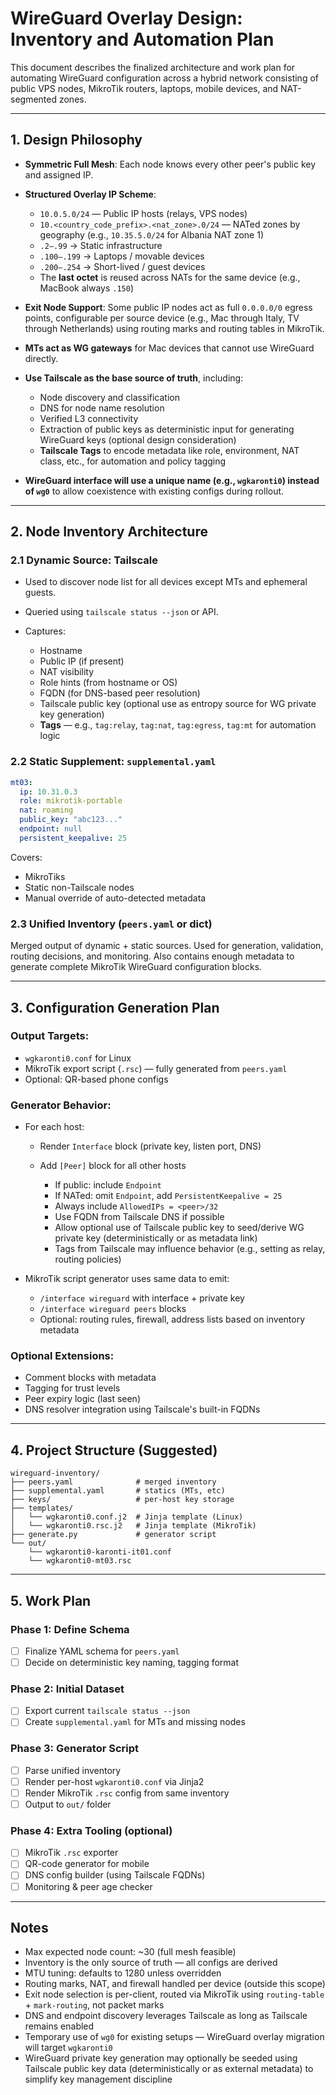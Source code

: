 # WireGuard Overlay Design: Inventory and Automation Plan

This document describes the finalized architecture and work plan for automating WireGuard configuration across a hybrid network consisting of public VPS nodes, MikroTik routers, laptops, mobile devices, and NAT-segmented zones.

---

## 1. Design Philosophy

* **Symmetric Full Mesh**: Each node knows every other peer's public key and assigned IP.
* **Structured Overlay IP Scheme**:

  * `10.0.5.0/24` — Public IP hosts (relays, VPS nodes)
  * `10.<country_code_prefix>.<nat_zone>.0/24` — NATed zones by geography (e.g., `10.35.5.0/24` for Albania NAT zone 1)
  * `.2–.99` → Static infrastructure
  * `.100–.199` → Laptops / movable devices
  * `.200–.254` → Short-lived / guest devices
  * The **last octet** is reused across NATs for the same device (e.g., MacBook always `.150`)
* **Exit Node Support**: Some public IP nodes act as full `0.0.0.0/0` egress points, configurable per source device (e.g., Mac through Italy, TV through Netherlands) using routing marks and routing tables in MikroTik.
* **MTs act as WG gateways** for Mac devices that cannot use WireGuard directly.
* **Use Tailscale as the base source of truth**, including:

  * Node discovery and classification
  * DNS for node name resolution
  * Verified L3 connectivity
  * Extraction of public keys as deterministic input for generating WireGuard keys (optional design consideration)
  * **Tailscale Tags** to encode metadata like role, environment, NAT class, etc., for automation and policy tagging
* **WireGuard interface will use a unique name (e.g., `wgkaronti0`) instead of `wg0`** to allow coexistence with existing configs during rollout.

---

## 2. Node Inventory Architecture

### 2.1 Dynamic Source: Tailscale

* Used to discover node list for all devices except MTs and ephemeral guests.
* Queried using `tailscale status --json` or API.
* Captures:

  * Hostname
  * Public IP (if present)
  * NAT visibility
  * Role hints (from hostname or OS)
  * FQDN (for DNS-based peer resolution)
  * Tailscale public key (optional use as entropy source for WG private key generation)
  * **Tags** — e.g., `tag:relay`, `tag:nat`, `tag:egress`, `tag:mt` for automation logic

### 2.2 Static Supplement: `supplemental.yaml`

```yaml
mt03:
  ip: 10.31.0.3
  role: mikrotik-portable
  nat: roaming
  public_key: "abc123..."
  endpoint: null
  persistent_keepalive: 25
```

Covers:

* MikroTiks
* Static non-Tailscale nodes
* Manual override of auto-detected metadata

### 2.3 Unified Inventory (`peers.yaml` or dict)

Merged output of dynamic + static sources.
Used for generation, validation, routing decisions, and monitoring.
Also contains enough metadata to generate complete MikroTik WireGuard configuration blocks.

---

## 3. Configuration Generation Plan

### Output Targets:

* `wgkaronti0.conf` for Linux
* MikroTik export script (`.rsc`) — fully generated from `peers.yaml`
* Optional: QR-based phone configs

### Generator Behavior:

* For each host:

  * Render `Interface` block (private key, listen port, DNS)
  * Add `[Peer]` block for all other hosts

    * If public: include `Endpoint`
    * If NATed: omit `Endpoint`, add `PersistentKeepalive = 25`
    * Always include `AllowedIPs = <peer>/32`
    * Use FQDN from Tailscale DNS if possible
    * Allow optional use of Tailscale public key to seed/derive WG private key (deterministically or as metadata link)
    * Tags from Tailscale may influence behavior (e.g., setting as relay, routing policies)
* MikroTik script generator uses same data to emit:

  * `/interface wireguard` with interface + private key
  * `/interface wireguard peers` blocks
  * Optional: routing rules, firewall, address lists based on inventory metadata

### Optional Extensions:

* Comment blocks with metadata
* Tagging for trust levels
* Peer expiry logic (last seen)
* DNS resolver integration using Tailscale's built-in FQDNs

---

## 4. Project Structure (Suggested)

```
wireguard-inventory/
├── peers.yaml              # merged inventory
├── supplemental.yaml       # statics (MTs, etc)
├── keys/                   # per-host key storage
├── templates/
│   └── wgkaronti0.conf.j2  # Jinja template (Linux)
│   └── wgkaronti0.rsc.j2   # Jinja template (MikroTik)
├── generate.py             # generator script
└── out/
    └── wgkaronti0-karonti-it01.conf
    └── wgkaronti0-mt03.rsc
```

---

## 5. Work Plan

### Phase 1: Define Schema

* [ ] Finalize YAML schema for `peers.yaml`
* [ ] Decide on deterministic key naming, tagging format

### Phase 2: Initial Dataset

* [ ] Export current `tailscale status --json`
* [ ] Create `supplemental.yaml` for MTs and missing nodes

### Phase 3: Generator Script

* [ ] Parse unified inventory
* [ ] Render per-host `wgkaronti0.conf` via Jinja2
* [ ] Render MikroTik `.rsc` config from same inventory
* [ ] Output to `out/` folder

### Phase 4: Extra Tooling (optional)

* [ ] MikroTik `.rsc` exporter
* [ ] QR-code generator for mobile
* [ ] DNS config builder (using Tailscale FQDNs)
* [ ] Monitoring & peer age checker

---

## Notes

* Max expected node count: \~30 (full mesh feasible)
* Inventory is the only source of truth — all configs are derived
* MTU tuning: defaults to 1280 unless overridden
* Routing marks, NAT, and firewall handled per device (outside this scope)
* Exit node selection is per-client, routed via MikroTik using `routing-table` + `mark-routing`, not packet marks
* DNS and endpoint discovery leverages Tailscale as long as Tailscale remains enabled
* Temporary use of `wg0` for existing setups — WireGuard overlay migration will target `wgkaronti0`
* WireGuard private key generation may optionally be seeded using Tailscale public key data (deterministically or as external metadata) to simplify key management discipline

